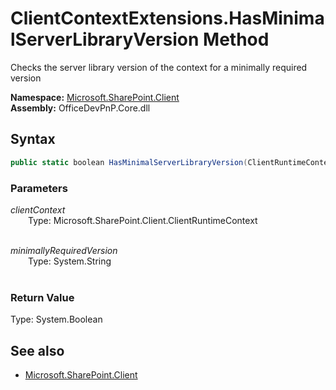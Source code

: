 # ClientContextExtensions.HasMinimalServerLibraryVersion Method  
Checks the server library version of the context for a minimally required version  

**Namespace:** [Microsoft.SharePoint.Client](Microsoft.SharePoint.Client.md)  
**Assembly:** OfficeDevPnP.Core.dll  
## Syntax
```C#
public static boolean HasMinimalServerLibraryVersion(ClientRuntimeContext clientContext,String minimallyRequiredVersion)
```
### Parameters
*clientContext*  
&emsp;&emsp;Type: Microsoft.SharePoint.Client.ClientRuntimeContext  
&emsp;&emsp;  
  
*minimallyRequiredVersion*  
&emsp;&emsp;Type: System.String  
&emsp;&emsp;  
  
### Return Value
Type: System.Boolean  


## See also
- [Microsoft.SharePoint.Client](Microsoft.SharePoint.Client.md)
